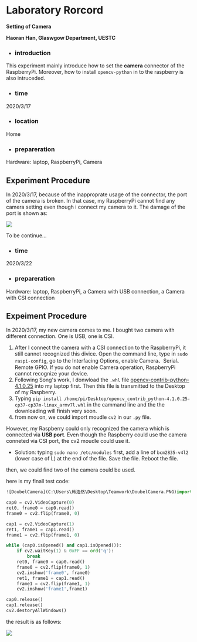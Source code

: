 # Laboratory Rorcord

**Setting of Camera**

**Haoran Han, Glaswgow Department, UESTC**



- ### introduction

This experiment mainly introduce how to set the **camera** connector of the RaspberryPi. Moreover, how to install `opencv-python` in to the raspberry is also intruceded.

- ### time

2020/3/17

- ### location

Home

- ### prepareration

Hardware: laptop,  RaspberryPi, Camera

## Experiment Procedure

In 2020/3/17, because of the inapproprate usage of the connector, the port of the camera is broken. In that case, my RaspberryPi cannot find any camera setting even though i connect my camera to it. The damage of the port is shown as:

![](C:\Users\韩浩然\Desktop\Teamwork\Damage.PNG)

To be continue...



- ### time

2020/3/22

- ### prepareration

Hardware: laptop,  RaspberryPi, a Camera with USB connection, a Camera with CSI connection

## Expeiment Procedure

In 2020/3/17, my new camera comes to me. I bought two camera with different connection. One is USB, one is CSI.

1. After I connect the camera with a CSI connection to the RaspberryPi, it still cannot recognized this divice. Open the command line, type in `sudo raspi-config`, go to the Interfacing Options, enable Camera、Serial、Remote GPIO. If you do not enable Camera operation, RaspberryPi cannot recognize your device.
2. Following Song's work, I donwload the `.whl` file [opencv-contrib-python-4.1.0.25](https://www.piwheels.org/simple/opencv-contrib-python/opencv_contrib_python-4.1.0.25-cp37-cp37m-linux_armv7l.whl) into my laptop first. Then this file is transmitted to the Desktop of my Raspberry.
3. Typing `pip install /home/pi/Desktop/opencv_contrib_python-4.1.0.25-cp37-cp37m-linux_armv7l.whl` in the cammand line and the the downloading will finish very soon.
4. from now on, we could import moudle `cv2` in our `.py` file.

However, my Raspberry could only recognized the camera which is connected via **USB port**. Even though the Raspberry could use the camera conneted via CSI port, the cv2 moudle could use it.

- Solution: typing `sudo nano /etc/modules` first, add a line of `bcm2835-v4l2`  (lower case of L) at the end of the file. Save the file. Reboot the file.

then, we could find two of the camera could be used.





here is my finall test code:

```python
![DoubelCamera](C:\Users\韩浩然\Desktop\Teamwork\DoubelCamera.PNG)import cv2

cap0 = cv2.VideoCapture(0)
ret0, frame0 = cap0.read()
frame0 = cv2.flip(frame0, 0)

cap1 = cv2.VideoCapture(1)
ret1, frame1 = cap1.read()
frame1 = cv2.flip(frame1, 0)

while (cap0.isOpened() and cap1.isOpened()):    
    if cv2.waitKey(1) & 0xFF == ord('q'):        
        break    
    ret0, frame0 = cap0.read()    
    frame0 = cv2.flip(frame0, 1)    
    cv2.imshow('frame0', frame0)    
    ret1, frame1 = cap1.read()    
    frame1 = cv2.flip(frame1, 1)    
    cv2.imshow('frame1',frame1)

cap0.release()
cap1.release()
cv2.destoryAllWindows()
```

the result is as follows:

![](C:\Users\韩浩然\Desktop\Teamwork\DoubelCamera.PNG)